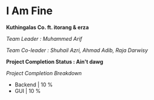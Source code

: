 # I Am Fine

**Kuthingalas Co. ft. itorang & erza** 

*Team Leader : Muhammed Arif*

*Team Co-leader : Shuhail Azri, Ahmad Adib, Raja Darwisy*

**Project Completion Status : Ain't dawg**

*Project Completion Breakdown*

- Backend | 10 %
- GUI | 10 %

